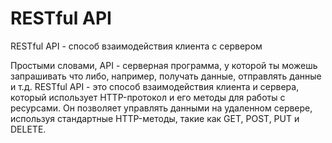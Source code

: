 # RESTful API

RESTful API - способ взаимодействия клиента с сервером

Простыми словами, API - серверная программа, у которой ты можешь запрашивать что либо, например, получать данные, отправлять данные и т.д. RESTful API - это способ взаимодействия клиента и сервера, который использует HTTP-протокол и его методы для работы с ресурсами. Он позволяет управлять данными на удаленном сервере, используя стандартные HTTP-методы, такие как GET, POST, PUT и DELETE.